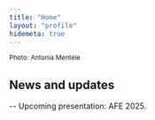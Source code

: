 ```yaml
---
title: "Home"
layout: "profile"
hidemeta: true
---
```


<small>Photo: Antonia Mentele</small>

## News and updates

-- Upcoming presentation: AFE 2025. 
